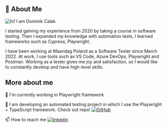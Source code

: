 
## 🚀 About Me
![hi! I am Dominik Calak](https://github.com/DominikCLK/cypress-project/assets/75272795/ae9eddd4-9083-4a09-98ea-e1a0b9c3c87b)

I started gaining my experience from 2020 by taking a course in software testing. Then I expanded my knowledge with automation tests, I learned frameworks such as Cypress, Playwright.

I have been working at Maandag Poland as a Software Tester since March 2022. At work, I use tools such as VS Code, Azure DevOps, Playwright and Postman. Working as a tester gives me joy and satisfaction, so I would like to constantly develop and have high-level skills.


## More about me

🧠 I'm currently working in Playwright framework

🧠 I am developing an automated testing project in which I use the Playwright + TypeScript framework. 
Check out repo! 
[![GitHub](https://img.shields.io/badge/GitHub-181717?style=for-the-badge&logo=github&logoColor=white)](https://github.com/DominikCLK/Automation-tests-project-Playwright)


📫 How to reach me
[![linkedin](https://img.shields.io/badge/linkedin-0A66C2?style=for-the-badge&logo=linkedin&logoColor=white)](https://www.linkedin.com/in/dominik-calak/)
